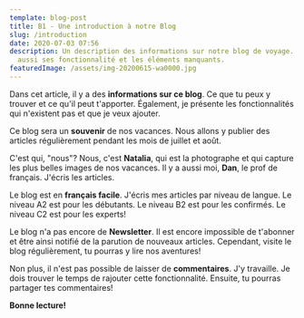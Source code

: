 ```yaml
---
template: blog-post
title: B1 - Une introduction à notre Blog
slug: /introduction
date: 2020-07-03 07:56
description: Un description des informations sur notre blog de voyage. On trouve
  aussi ses fonctionnalité et les éléments manquants.
featuredImage: /assets/img-20200615-wa0000.jpg
---
```

Dans cet article, il y a des **informations sur ce blog**. Ce que tu peux y trouver et ce qu'il peut t'apporter. Également, je présente les fonctionnalités qui n'existent pas et que je veux ajouter.

Ce blog sera un **souvenir** de nos vacances. Nous allons y publier des articles régulièrement pendant les mois de juillet et août.

C'est qui, "nous"? Nous, c'est **Natalia**, qui est la photographe et qui capture les plus belles images de nos vacances. Il y a aussi moi, **Dan**, le prof de français. J'écris les articles.

Le blog est en **français facile**. J'écris mes articles par niveau de langue. Le niveau A2 est pour les débutants. Le niveau B2 est pour les confirmés. Le niveau C2 est pour les experts!

Le blog n'a pas encore de **Newsletter**. Il est encore impossible de t'abonner et être ainsi notifié de la parution de nouveaux articles. Cependant, visite le blog régulièrement, tu pourras y lire nos aventures!

Non plus, il n'est pas possible de laisser de **commentaires**. J'y travaille. Je dois trouver le temps de rajouter cette fonctionnalité. Ensuite, tu pourras partager tes commentaires!

**Bonne lecture!**